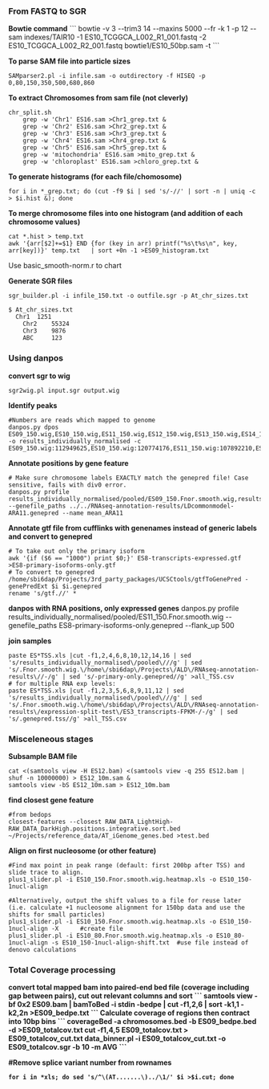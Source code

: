 
<h3>From FASTQ to SGR</h3>
<b>Bowtie command</b>
```
bowtie -v 3 --trim3 14 --maxins 5000 --fr -k 1  -p 12 --sam indexes/TAIR10 -1 ES10_TCGGCA_L002_R1_001.fastq -2 ES10_TCGGCA_L002_R2_001.fastq bowtie1/ES10_50bp.sam -t
```

<b>To parse SAM file into particle sizes</b>
```
SAMparser2.pl -i infile.sam -o outdirectory -f HISEQ -p 0,80,150,350,500,680,860
```

<b>To extract Chromosomes from sam file (not cleverly)</b>
```
chr_split.sh
	grep -w 'Chr1' ES16.sam >Chr1_grep.txt &
	grep -w 'Chr2' ES16.sam >Chr2_grep.txt &
	grep -w 'Chr3' ES16.sam >Chr3_grep.txt &
	grep -w 'Chr4' ES16.sam >Chr4_grep.txt &
	grep -w 'Chr5' ES16.sam >Chr5_grep.txt &
	grep -w 'mitochondria' ES16.sam >mito_grep.txt &
	grep -w 'chloroplast' ES16.sam >chloro_grep.txt &
```
<b>To generate histograms (for each file/chomosome)</b>
```
for i in *_grep.txt; do (cut -f9 $i | sed 's/-//' | sort -n | uniq -c > $i.hist &); done
```
<b>To merge chromosome files into one histogram (and addition of each chromosome values)</b>
```
cat *.hist > temp.txt
awk '{arr[$2]+=$1} END {for (key in arr) printf("%s\t%s\n", key, arr[key])}' temp.txt   | sort +0n -1 >ES09_histogram.txt
```
Use basic_smooth-norm.r to chart

<b>Generate SGR files</b>
```
sgr_builder.pl -i infile_150.txt -o outfile.sgr -p At_chr_sizes.txt

$ At_chr_sizes.txt
  Chr1	1251
	Chr2	55324
	Chr3	9876
	ABC		123
```

<h3>Using danpos</h3>

<b>convert sgr to wig</b>
```
sgr2wig.pl input.sgr output.wig
```
<b>Identify peaks</b>
```
#Numbers are reads which mapped to genome
danpos.py dpos ES09_150.wig,ES10_150.wig,ES11_150.wig,ES12_150.wig,ES13_150.wig,ES14_150.wig,ES15_150.wig,ES16_150.wig -o results_individually_normalised -c ES09_150.wig:112949625,ES10_150.wig:120774176,ES11_150.wig:107892210,ES12_150.wig:48206863,ES13_150.wig:75281419,ES14_150.wig:103625083,ES15_150.wig:95355763,ES16_150.wig:102368487
```
<b>Annotate positions by gene feature</b>
```
# Make sure chromosome labels EXACTLY match the genepred file! Case sensitive, fails with div0 error.
danpos.py profile results_individually_normalised/pooled/ES09_150.Fnor.smooth.wig,results_individually_normalised/pooled/ES10_150.Fnor.smooth.wig,results_individually_normalised/pooled/ES11_150.Fnor.smooth.wig,results_individually_normalised/pooled/ES12_150.Fnor.smooth.wig,results_individually_normalised/pooled/ES13_150.Fnor.smooth.wig,results_individually_normalised/pooled/ES14_150.Fnor.smooth.wig,results_individually_normalised/pooled/ES15_150.Fnor.smooth.wig,results_individually_normalised/pooled/ES16_150.Fnor.smooth.wig --genefile_paths ../../RNAseq-annotation-results/LDcommonmodel-ARA11.genepred --name mean_ARA11
```
<b>Annotate gtf file from cufflinks with genenames instead of generic labels and convert to genepred</b>
```
# To take out only the primary isoform
awk '{if ($6 == "1000") print $0;}' ES8-transcripts-expressed.gtf >ES8-primary-isoforms-only.gtf
# To convert to genepred
/home/sbi6dap/Projects/3rd_party_packages/UCSCtools/gtfToGenePred -genePredExt $i $i.genepred
rename 's/gtf.//' *
```
<b>danpos with RNA positions, only expressed genes</b>
danpos.py profile results_individually_normalised/pooled/ES11_150.Fnor.smooth.wig --genefile_paths ES8-primary-isoforms-only.genepred --flank_up 500

<b>join samples</b>
```
paste ES*TSS.xls |cut -f1,2,4,6,8,10,12,14,16 | sed 's/results_individually_normalised\/pooled\///g' | sed 's/.Fnor.smooth.wig.\/home\/sbi6dap\/Projects\/ALD\/RNAseq-annotation-results\//-/g' | sed 's/-primary-only.genepred//g' >all_TSS.csv
# for multiple RNA exp levels:
paste ES*TSS.xls |cut -f1,2,3,5,6,8,9,11,12 | sed 's/results_individually_normalised\/pooled\///g' | sed 's/.Fnor.smooth.wig.\/home\/sbi6dap\/Projects\/ALD\/RNAseq-annotation-results\/expression-split-test\/ES3_transcripts-FPKM-/-/g' | sed 's/.genepred.tss//g' >all_TSS.csv
```

<h3>Misceleneous stages</h3>

<b>Subsample BAM file</b>
```
cat <(samtools view -H ES12.bam) <(samtools view -q 255 ES12.bam | shuf -n 10000000) > ES12_10m.sam &
samtools view -bS ES12_10m.sam > ES12_10m.bam
```
<b>find closest gene feature</b>
```
#from bedops
closest-features --closest RAW_DATA_LightHigh-RAW_DATA_DarkHigh.positions.integrative.sort.bed ~/Projects/reference_data/AT_iGenome_genes.bed >test.bed
```
<b>Align on first nucleosome (or other feature)</b>
```
#Find max point in peak range (default: first 200bp after TSS) and slide trace to align.
plus1_slider.pl -i ES10_150.Fnor.smooth.wig.heatmap.xls -o ES10_150-1nucl-align

#Alternatively, output the shift values to a file for reuse later (i.e. calculate +1 nucleosome alignment for 150bp data and use the shifts for small particles)
plus1_slider.pl -i ES10_150.Fnor.smooth.wig.heatmap.xls -o ES10_150-1nucl-align -X 		#create file
plus1_slider.pl -i ES10_80.Fnor.smooth.wig.heatmap.xls -o ES10_80-1nucl-align -s ES10_150-1nucl-align-shift.txt  #use file instead of denovo calculations
```
<h3> Total Coverage processing</h3>
<b>convert total mapped bam into paired-end bed file (coverage including gap between pairs), cut out relevant columns and sort
```
samtools view -bf 0x2 ES09.bam | bamToBed -i stdin -bedpe | cut -f1,2,6 | sort -k1,1 -k2,2n >ES09_bedpe.txt
```
<b>Calculate coverage of regions then contract into 10bp bins</b>
```
coverageBed -a chromosomes.bed -b ES09_bedpe.bed -d >ES09_totalcov.txt
cut -f1,4,5 ES09_totalcov.txt > ES09_totalcov_cut.txt
data_binner.pl -i ES09_totalcov_cut.txt -o ES09_totalcov.sgr -b 10 -m AVG
```

#Remove splice variant number from rownames
```
for i in *xls; do sed 's/^\(AT.......\)../\1/' $i >$i.cut; done
```
